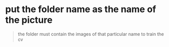 # put the folder name as the name of the picture
>the folder must contain the images of that particular name to train the cv

